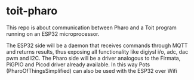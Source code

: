# toit-pharo
This repo is about communication between Pharo and a Toit program running on an ESP32 microprocessor.

The ESP32 side will be a daemon that receives commands through MQTT and returns results, thus exposing all functionality like digiysl i/o, adc, dac pwm and I2C.
The Pharo side will be a driver analogous to the Firmata, PiGPIO and Picod driver already available. In this way Pots (PharoOfThingsSimplified) can also be used with the ESP32 over Wifi
